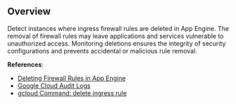 ## Overview

Detect instances where ingress firewall rules are deleted in App Engine. The removal of firewall rules may leave applications and services vulnerable to unauthorized access. Monitoring deletions ensures the integrity of security configurations and prevents accidental or malicious rule removal.

**References**:
- [Deleting Firewall Rules in App Engine](https://cloud.google.com/appengine/docs/flexible/custom-runtimes/app-firewall-rules)
- [Google Cloud Audit Logs](https://cloud.google.com/logging/docs/audit)
- [gcloud Command: delete ingress rule](https://cloud.google.com/sdk/gcloud/reference/app/firewall-rules/delete)
